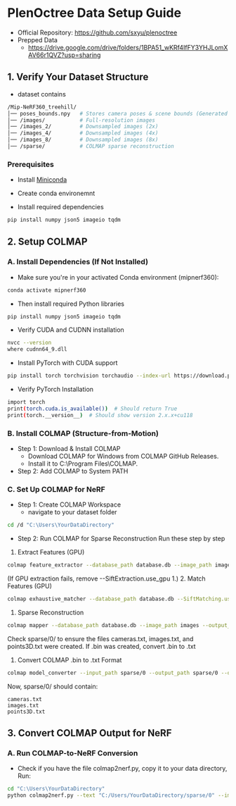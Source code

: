 # PlenOctree Data Setup Guide
- Official Repository: https://github.com/sxyu/plenoctree
- Prepped Data
  - https://drive.google.com/drive/folders/1BPA51_wKRf4IfFY3YHJLomXAV66r1QVZ?usp=sharing

## 1. Verify Your Dataset Structure
- dataset contains
```bash
/Mip-NeRF360_treehill/
│── poses_bounds.npy   # Stores camera poses & scene bounds (Generated by COLMAP)
│── /images/           # Full-resolution images
│── /images_2/         # Downsampled images (2x)
│── /images_4/         # Downsampled images (4x)
│── /images_8/         # Downsampled images (8x)
│── /sparse/           # COLMAP sparse reconstruction
```
### Prerequisites
- Install [Miniconda](https://docs.conda.io/en/latest/miniconda.html)
- Create conda environemnt

- Install required dependencies
```sh
pip install numpy json5 imageio tqdm
```

## 2. Setup COLMAP
### A. Install Dependencies (If Not Installed)
- Make sure you're in your activated Conda environment (mipnerf360):
```sh
conda activate mipnerf360
```
- Then install required Python libraries
```sh
pip install numpy json5 imageio tqdm
```
- Verify CUDA and CUDNN installation
```sh
nvcc --version
where cudnn64_9.dll
```
- Install PyTorch with CUDA support
```sh
pip install torch torchvision torchaudio --index-url https://download.pytorch.org/whl/cu118
```
- Verify PyTorch Installation
```sh
import torch
print(torch.cuda.is_available())  # Should return True
print(torch.__version__)  # Should show version 2.x.x+cu118
```
### B. Install COLMAP (Structure-from-Motion)
- Step 1: Download & Install COLMAP
  - Download COLMAP for Windows from COLMAP GitHub Releases.
  - Install it to C:\Program Files\COLMAP\.
- Step 2: Add COLMAP to System PATH
### C. Set Up COLMAP for NeRF
- Step 1: Create COLMAP Workspace
  - navigate to your dataset folder
```sh
cd /d "C:\Users\YourDataDirectory"
```
- Step 2: Run COLMAP for Sparse Reconstruction
Run these step by step
1. Extract Features (GPU)
```sh
colmap feature_extractor --database_path database.db --image_path images --SiftExtraction.use_gpu 1
```
(If GPU extraction fails, remove --SiftExtraction.use_gpu 1.)
2. Match Features (GPU)
```sh
colmap exhaustive_matcher --database_path database.db --SiftMatching.use_gpu 1
```
1. Sparse Reconstruction
```sh
colmap mapper --database_path database.db --image_path images --output_path sparse/
```
Check sparse/0/ to ensure the files cameras.txt, images.txt, and points3D.txt were created.
If .bin was created, convert .bin to .txt
1. Convert COLMAP .bin to .txt Format
```sh
colmap model_converter --input_path sparse/0 --output_path sparse/0 --output_type TXT
```
Now, sparse/0/ should contain:
```
cameras.txt
images.txt
points3D.txt
```
## 3. Convert COLMAP Output for NeRF
### A. Run COLMAP-to-NeRF Conversion
- Check if you have the file colmap2nerf.py, copy it to your data directory, Run:
```sh
cd "C:\Users\YourDataDirectory"
python colmap2nerf.py --text "C:/Users/YourDataDirectory/sparse/0" --images "C:/Users/YourDataDirectory/images" --out "C:/Users/YourDataDirectory/transforms.json"
```
